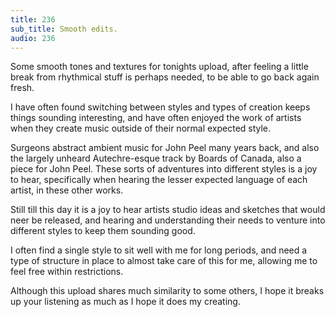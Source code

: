```yaml
---
title: 236
sub_title: Smooth edits.
audio: 236
---
```


Some smooth tones and textures for tonights upload, after feeling a little break from rhythmical stuff is perhaps needed, to be able to go back again fresh.

I have often found switching between styles and types of creation keeps things sounding interesting, and have often enjoyed the work of artists when they create music outside of their normal expected style.

Surgeons abstract ambient music for John Peel many years back, and also the largely unheard Autechre-esque track by Boards of Canada, also a piece for John Peel. These sorts of adventures into different styles is a joy to hear, specifically when hearing the lesser expected language of each artist, in these other works.

Still till this day it is a joy to hear artists studio ideas and sketches that would neer be released, and hearing and understanding their needs to venture into different styles to keep them sounding good.

I often find a single style to sit well with me for long periods, and need a type of structure in place to almost take care of this for me, allowing me to feel free within restrictions.

Although this upload shares much similarity to some others, I hope it breaks up your listening as much as I hope it does my creating.
